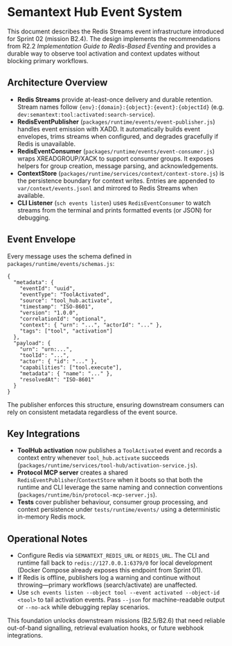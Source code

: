# Semantext Hub Event System

This document describes the Redis Streams event infrastructure introduced for Sprint 02 (mission B2.4). The design implements the recommendations from R2.2 *Implementation Guide to Redis-Based Eventing* and provides a durable way to observe tool activation and context updates without blocking primary workflows.

## Architecture Overview

- **Redis Streams** provide at-least-once delivery and durable retention. Stream names follow `{env}:{domain}:{object}:{event}:{objectId}` (e.g. `dev:semantext:tool:activated:search-service`).
- **RedisEventPublisher** (`packages/runtime/events/event-publisher.js`) handles event emission with XADD. It automatically builds event envelopes, trims streams when configured, and degrades gracefully if Redis is unavailable.
- **RedisEventConsumer** (`packages/runtime/events/event-consumer.js`) wraps XREADGROUP/XACK to support consumer groups. It exposes helpers for group creation, message parsing, and acknowledgements.
- **ContextStore** (`packages/runtime/services/context/context-store.js`) is the persistence boundary for context writes. Entries are appended to `var/context/events.jsonl` and mirrored to Redis Streams when available.
- **CLI Listener** (`sch events listen`) uses `RedisEventConsumer` to watch streams from the terminal and prints formatted events (or JSON) for debugging.

## Event Envelope

Every message uses the schema defined in `packages/runtime/events/schemas.js`:

```jsonc
{
  "metadata": {
    "eventId": "uuid",
    "eventType": "ToolActivated",
    "source": "tool_hub.activate",
    "timestamp": "ISO-8601",
    "version": "1.0.0",
    "correlationId": "optional",
    "context": { "urn": "...", "actorId": "..." },
    "tags": ["tool", "activation"]
  },
  "payload": {
    "urn": "urn:...",
    "toolId": "...",
    "actor": { "id": "..." },
    "capabilities": ["tool.execute"],
    "metadata": { "name": "..." },
    "resolvedAt": "ISO-8601"
  }
}
```

The publisher enforces this structure, ensuring downstream consumers can rely on consistent metadata regardless of the event source.

## Key Integrations

- **ToolHub activation** now publishes a `ToolActivated` event and records a context entry whenever `tool_hub.activate` succeeds (`packages/runtime/services/tool-hub/activation-service.js`).
- **Protocol MCP server** creates a shared `RedisEventPublisher`/`ContextStore` when it boots so that both the runtime and CLI leverage the same naming and connection conventions (`packages/runtime/bin/protocol-mcp-server.js`).
- **Tests** cover publisher behaviour, consumer group processing, and context persistence under `tests/runtime/events/` using a deterministic in-memory Redis mock.

## Operational Notes

- Configure Redis via `SEMANTEXT_REDIS_URL` or `REDIS_URL`. The CLI and runtime fall back to `redis://127.0.0.1:6379/0` for local development (Docker Compose already exposes this endpoint from Sprint 01).
- If Redis is offline, publishers log a warning and continue without throwing—primary workflows (search/activate) are unaffected.
- Use `sch events listen --object tool --event activated --object-id <tool>` to tail activation events. Pass `--json` for machine-readable output or `--no-ack` while debugging replay scenarios.

This foundation unlocks downstream missions (B2.5/B2.6) that need reliable out-of-band signalling, retrieval evaluation hooks, or future webhook integrations.
